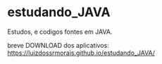 # estudando_JAVA
 Estudos, e codigos fontes em JAVA.
 
 breve DOWNLOAD dos aplicativos: https://luizdossrmorais.github.io/estudando_JAVA/
